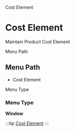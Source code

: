 
Cost Element
# Cost Element


Maintain Product Cost Element

Menu Path
## Menu Path



- Cost Element

Menu Type
### Menu Type

**Window**


:::tip
[Cost Element](functional-guide/window/window-cost-element.md)
:::